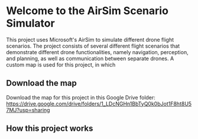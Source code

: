 # Welcome to the AirSim Scenario Simulator

This project uses Microsoft's AirSim to simulate different drone flight scenarios. The project consists of several different flight scenarios that demonstrate different drone functionalities, namely navigation, perception, and planning, as well as communication between separate drones. A custom map is used for this project, in which 

## Download the map

Download the map for this project in this Google Drive folder: https://drive.google.com/drive/folders/1_LDcNGHn1BbTyQ0k0bJot1F8ht8U57MJ?usp=sharing

## How this project works

